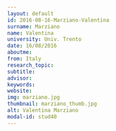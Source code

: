 ```yaml
---
layout: default 
id: 2016-08-16-Marziano-Valentina
surname: Marziano
name: Valentina
university: Univ. Trento
date: 16/08/2016
aboutme: 
from: Italy
research_topic: 
subtitle: 
advisor: 
keywords: 
website: 
img: marziano.jpg
thumbnail: marziano_thumb.jpg
alt: Valentina Marziano
modal-id: stud40
---
```

